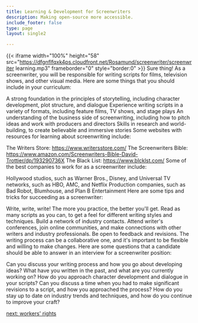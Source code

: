 ```yaml
---
title: Learning & Development for Screenwriters
description: Making open-source more accessible.
include_footer: false
type: page
layout: single2

---
```


{{< iframe width="100%" height="58" src="https://dfgnflfqxk4ps.cloudfront.net/Rosamund/screenwriter/screenwriter learning.mp3" frameborder="0" style="border:0" >}}
Sure thing! As a screenwriter, you will be responsible for writing scripts for films, television shows, and other visual media. Here are some things that you should include in your curriculum:

A strong foundation in the principles of storytelling, including character development, plot structure, and dialogue
Experience writing scripts in a variety of formats, including feature films, TV shows, and stage plays
An understanding of the business side of screenwriting, including how to pitch ideas and work with producers and directors
Skills in research and world-building, to create believable and immersive stories
Some websites with resources for learning about screenwriting include:

The Writers Store: https://www.writersstore.com/
The Screenwriters Bible: https://www.amazon.com/Screenwriters-Bible-David-Trottier/dp/193290736X
The Black List: https://www.blcklst.com/
Some of the best companies to work for as a screenwriter include:

Hollywood studios, such as Warner Bros., Disney, and Universal
TV networks, such as HBO, AMC, and Netflix
Production companies, such as Bad Robot, Blumhouse, and Plan B Entertainment
Here are some tips and tricks for succeeding as a screenwriter:

Write, write, write! The more you practice, the better you'll get.
Read as many scripts as you can, to get a feel for different writing styles and techniques.
Build a network of industry contacts. Attend writer's conferences, join online communities, and make connections with other writers and industry professionals.
Be open to feedback and revisions. The writing process can be a collaborative one, and it's important to be flexible and willing to make changes.
Here are some questions that a candidate should be able to answer in an interview for a screenwriter position:

Can you discuss your writing process and how you go about developing ideas?
What have you written in the past, and what are you currently working on?
How do you approach character development and dialogue in your scripts?
Can you discuss a time when you had to make significant revisions to a script, and how you approached the process?
How do you stay up to date on industry trends and techniques, and how do you continue to improve your craft?


<a href="https://workdojos.com/screenwriter/rights">next: workers' rights</a>

